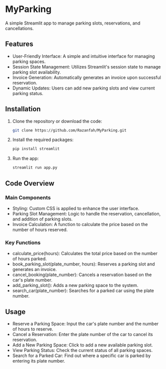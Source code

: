 # MyParking 

A simple Streamlit app to manage parking slots, reservations, and cancellations.

## Features
- User-Friendly Interface: A simple and intuitive interface for managing parking spaces.
- Session State Management: Utilizes Streamlit's session state to manage parking slot availability.
- Invoice Generation: Automatically generates an invoice upon successful reservation.
- Dynamic Updates: Users can add new parking slots and view current parking status.

## Installation

1. Clone the repository or download the code:
    ```bash
    git clone https://github.com/Razanfah/MyParking.git
    ```

2. Install the required packages:
    ```bash
    pip install streamlit
    ```

3. Run the app:
    ```bash
    streamlit run app.py
    ```

## Code Overview

### Main Components
- Styling: Custom CSS is applied to enhance the user interface.
- Parking Slot Management: Logic to handle the reservation, cancellation, and addition of parking slots.
- Invoice Calculation: A function to calculate the price based on the number of hours reserved.

### Key Functions
- calculate_price(hours): Calculates the total price based on the number of hours parked.
- book_parking_slot(plate_number, hours): Reserves a parking slot and generates an invoice.
- cancel_booking(plate_number): Cancels a reservation based on the car's plate number.
- add_parking_slot(): Adds a new parking space to the system.
- search_car(plate_number): Searches for a parked car using the plate number.

## Usage
- Reserve a Parking Space: Input the car's plate number and the number of hours to reserve.
- Cancel a Reservation: Enter the plate number of the car to cancel its reservation.
- Add a New Parking Space: Click to add a new available parking slot.
- View Parking Status: Check the current status of all parking spaces.
- Search for a Parked Car: Find out where a specific car is parked by entering its plate number.